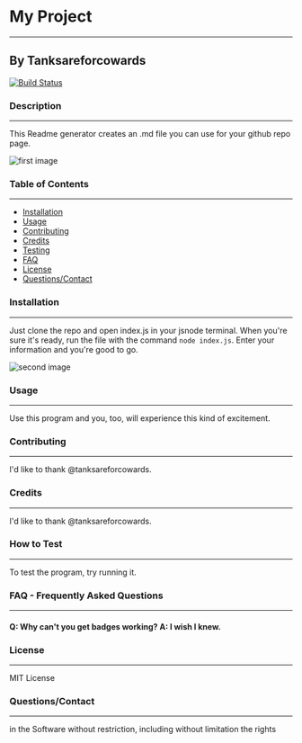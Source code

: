 
# My Project
----
## By Tanksareforcowards
[![Build Status](https://travis-ci.com/username/projectname.svg?branch=master)](https://travis-ci.com/username/projectname)

### Description
----
This Readme generator creates an .md file you can use for your github repo page.

![first image](https://i.kym-cdn.com/photos/images/newsfeed/000/839/199/8a9.jpg)

### Table of Contents
----
* [Installation](#installation)
* [Usage](#usage)
* [Contributing](#contributing)
* [Credits](#credits)
* [Testing](#testing)
* [FAQ](#faq)
* [License](#license)
* [Questions/Contact](#contact)

### Installation
----
Just clone the repo and open index.js in your jsnode terminal.  When you're sure it's ready, run the file with the command `node index.js`.  Enter your information and you're good to go.

![second image](https://i.pinimg.com/originals/36/9b/c0/369bc01e4c301bff41711a2241a4213f.jpg)


### Usage
----
Use this program and you, too, will experience this kind of excitement.

### Contributing
----
I'd like to thank @tanksareforcowards.

### Credits
----
I'd like to thank @tanksareforcowards.

### How to Test
----
To test the program, try running it.

### FAQ - Frequently Asked Questions
----
#### Q: Why can't you get badges working?  A: I wish I knew.

### License
----
MIT License

### Questions/Contact
----
in the Software without restriction, including without limitation the rights



